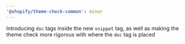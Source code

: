 ```yaml
---
'@shopify/theme-check-common': minor
---
```


Introducing `doc` tags inside the new `snippet` tag, as well as making the theme check more rigorous with where the `doc` tag is placed
